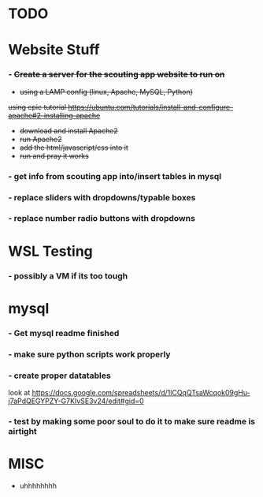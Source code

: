 # TODO

# **Website Stuff**


### - ~~Create a server for the scouting app website to run on~~
- ~~using a LAMP config (linux, Apache, MySQL, Python)~~

~~using epic tutorial https://ubuntu.com/tutorials/install-and-configure-apache#2-installing-apache~~


- ~~download and install Apache2~~
- ~~run Apache2~~
- ~~add the html/javascript/css into it~~
- ~~run and pray it works~~

### - get info from scouting app into/insert tables in mysql

### - replace sliders with dropdowns/typable boxes

### - replace number radio buttons with dropdowns

# **WSL Testing**
### - possibly a VM if its too tough


# **mysql**

### - Get mysql readme finished

### - make sure python scripts work properly

### - create proper datatables
look at 
https://docs.google.com/spreadsheets/d/1lCQqQTsaWcqok09gHu-j7aPdQEGYPZY-G7KIvSE3v24/edit#gid=0

### - test by making some poor soul to do it to make sure readme is airtight

# **MISC**

- uhhhhhhhh